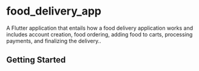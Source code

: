 # food_delivery_app

A Flutter application that entails how a food delivery application works and includes account creation, food ordering, adding food to carts, processing payments, and finalizing the delivery..

## Getting Started
